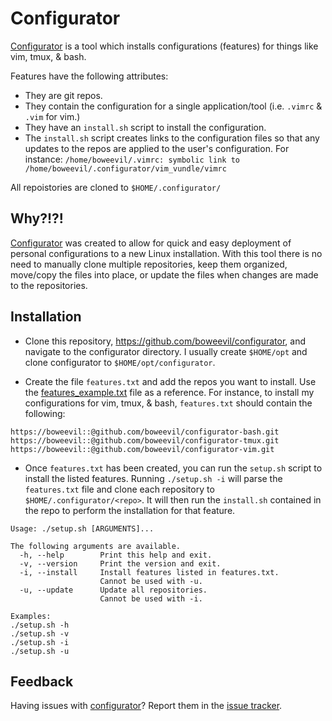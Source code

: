 Configurator
============

[Configurator] is a tool which installs configurations (features) for things like vim, tmux, & bash.


Features have the following attributes:

 * They are git repos.
 * They contain the configuration for a single application/tool (i.e. `.vimrc` & `.vim` for vim.)
 * They have an `install.sh` script to install the configuration.
 * The `install.sh` script creates links to the configuration files so that any updates to the repos are applied to the user's configuration.  For instance: `/home/boweevil/.vimrc: symbolic link to /home/boweevil/.configurator/vim_vundle/vimrc`

All repoistories are cloned to `$HOME/.configurator/`


[Configurator]: https://github.com/boweevil/configurator
[features_example.txt]: https://github.com/boweevil/configurator/blob/master/features_example.txt
[issue tracker]: https://github.com/boweevil/configurator/issues

## Why?!?!
[Configurator] was created to allow for quick and easy deployment of personal configurations to a new Linux installation.  With this tool there is no need to manually clone multiple repositories, keep them organized, move/copy the files into place, or update the files when changes are made to the repositories.

## Installation
* Clone this repository, <https://github.com/boweevil/configurator>, and navigate to the configurator directory.  I usually create `$HOME/opt` and clone configurator to `$HOME/opt/configurator`.

* Create the file `features.txt` and add the repos you want to install.  Use the [features_example.txt] file as a reference.  For instance, to install my configurations for vim, tmux, & bash, `features.txt` should contain the following:

```
https://boweevil::@github.com/boweevil/configurator-bash.git
https://boweevil::@github.com/boweevil/configurator-tmux.git
https://boweevil::@github.com/boweevil/configurator-vim.git
```

* Once `features.txt` has been created, you can run the `setup.sh` script to install the listed features.  Running `./setup.sh -i` will parse the `features.txt` file and clone each repository to `$HOME/.configurator/<repo>`.  It will then run the `install.sh` contained in the repo to perform the installation for that feature.

```
Usage: ./setup.sh [ARGUMENTS]...

The following arguments are available.
  -h, --help        Print this help and exit.
  -v, --version     Print the version and exit.
  -i, --install     Install features listed in features.txt.
                    Cannot be used with -u.
  -u, --update      Update all repositories.
                    Cannot be used with -i.

Examples:
./setup.sh -h
./setup.sh -v
./setup.sh -i
./setup.sh -u
```


## Feedback

Having issues with [configurator]? Report them in the [issue tracker].
